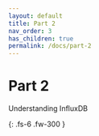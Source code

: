 ```yaml
---
layout: default
title: Part 2
nav_order: 3
has_children: true
permalink: /docs/part-2
---
```


# Part 2

Understanding InfluxDB

{: .fs-6 .fw-300 }
